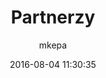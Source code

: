 ---
ID: 66
title: Partnerzy
author: mkepa
post_excerpt: ""
layout: page
permalink: http://www.psar.test/partnerzy/
draft: false
date: 2016-08-04 11:30:35
---